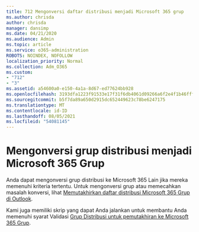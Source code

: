 ```yaml
---
title: 712 Mengonversi daftar distribusi menjadi Microsoft 365 grup
ms.author: chrisda
author: chrisda
manager: dansimp
ms.date: 04/21/2020
ms.audience: Admin
ms.topic: article
ms.service: o365-administration
ROBOTS: NOINDEX, NOFOLLOW
localization_priority: Normal
ms.collection: Adm_O365
ms.custom:
- "712"
- "3"
ms.assetid: a54600a0-e150-4a1a-8d67-ed77624bb928
ms.openlocfilehash: 3193dfa1223f91533e17f31f6db4061d09266a6f2e4f1b46fffc40f8fb50fda1
ms.sourcegitcommit: b5f7da89a650d2915dc652449623c78be6247175
ms.translationtype: MT
ms.contentlocale: id-ID
ms.lasthandoff: 08/05/2021
ms.locfileid: "54081145"
---
```

# <a name="convert-a-distribution-group-to-a-microsoft-365-group"></a>Mengonversi grup distribusi menjadi Microsoft 365 Grup

Anda dapat mengonversi grup distribusi ke Microsoft 365 Lain jika mereka memenuhi kriteria tertentu. Untuk mengonversi grup atau memecahkan masalah konversi, lihat [Memutakhirkan daftar distribusi Microsoft 365 Grup di Outlook](https://docs.microsoft.com/microsoft-365/admin/manage/upgrade-distribution-lists).

Kami juga memiliki skrip yang dapat Anda jalankan untuk membantu Anda memenuhi syarat Validasi [Grup Distribusi untuk pemutakhiran ke Microsoft 365 Grup](https://aka.ms/DLToM365Group).